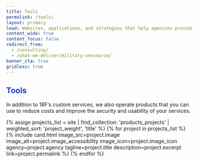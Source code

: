 ```yaml
---
title: Tools
permalink: /tools/
layout: primary
lead: Websites, applications, and strategies that help agencies provide excellent value to the public.
content_wide: true
content_focus: false
redirect_from:
  - /consulting/
  - /what-we-deliver/military-onesource/
banner_cta: true
gridless: true
---
```

<style>
h2 {
  color:#2337CE;
}
</style>

<section class="usa-section background-gray">
<div class="usa-grid">
  <section class="usa-section">
    <div class="usa-width-two-thirds">
    <h2> Tools </h2>
     <p>In addition to 18F’s custom services, we also operate products that you can use to reduce costs and improve the security and usability of your services.</p>
   </div>
 </section>
</div>

<div class="usa-grid">
  <section class="usa-section">
    <div class="usa-section-bottom">
      <div class="usa-flex usa-flex-wrap">
        {% assign projects_list = site | find_collection: 'products_projects' | weighted_sort: 'project_weight', 'title' %}
        {% for project in projects_list %}
          {% include card.html
           image_src=project.image
           image_alt=project.image_accessibility
           image_icon=project.image_icon
           agency=project.agency
           tagline=project.title
           description=project.excerpt
           link=project.permalink
          %}
        {% endfor %}
      </div>
    </div>
  </section>
</div>
</section>